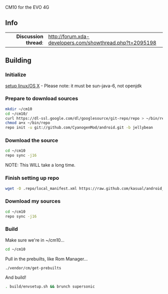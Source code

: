 CM10 for the EVO 4G

## Info

|||
|-----------------------------------:|:--------------------------|
|**Discussion thread**: | http://forum.xda-developers.com/showthread.php?t=2095198

## Building 

### Initialize
[setup linux/OS X](http://source.android.com/source/initializing.html) - Please note: it must be sun-java-6, not openjdk

### Prepare to download sources
```bash
mkdir ~/cm10
cd ~/cm10/
curl https://dl-ssl.google.com/dl/googlesource/git-repo/repo > ~/bin/repo
chmod a+x ~/bin/repo
repo init -u git://github.com/CyanogenMod/android.git -b jellybean
```

### Download the source
```bash
cd ~/cm10
repo sync -j16
```
NOTE: This WILL take a long time.

### Finish setting up repo
```bash
wget -O .repo/local_manifest.xml https://raw.github.com/kasual/android_device_htc_supersonic/jellybean/Manifest/local_manifests/local_manifest.xml
```

### Download my sources
```bash
cd ~/cm10
repo sync -j16
```

### Build
Make sure we're in ~/cm10...
```bash
cd ~/cm10
```
Pull in the prebuilts, like Rom Manager...
```bash
./vendor/cm/get-prebuilts
```
And build!
```bash
. build/envsetup.sh && brunch supersonic
```


